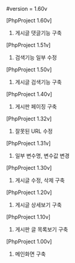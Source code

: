 #version = 1.60v

[PhpProject 1.60v]
1. 게시글 댓글기능 구축

[PhpProject 1.51v]
1. 검색기능 일부 수정

[PhpProject 1.50v]
1. 게시글 검색기능 구축

[PhpProject 1.40v]
1. 게시판 페이징 구축

[PhpProject 1.32v]
1. 잘못된 URL 수정

[PhpProject 1.31v]
1. 일부 변수명, 변수값 변경

[PhpProject 1.30v]
1. 게시글 수정, 삭제 구축

[PhpProject 1.20v]
1. 게시글 상세보기 구축

[PhpProject 1.10v]
1. 게시판 글 목록보기 구축

[PhpProject 1.00v]
1. 메인화면 구축